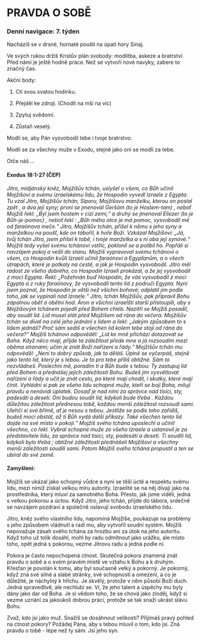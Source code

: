 # PRAVDA O SOBĚ

### Denní navigace: 7. týden

Nacházíš se v drsné, hornaté poušti na úpatí hory Sinaj.

Ve svých rukou držíš Kristův plán svobody: modlitba, askeze a bratrství. Před námi je ještě hodně práce. Než se vytvoří nové navyky, zabere to značný čas.

Akční body:
1. Cti svou svatou hodinku.

2. Přejděi ke zdroji. (Chodit na mši na víc)

3. Zpytuj svědomí.

4. Zůstaň veselý.

Modli se, aby Pán vysvobodil tebe i tvoje bratrstvo.

Modli se za všechny muže v Exodu, stejně jako oni se modlí za tebe.

Otče náš …


#### Exodus 18:1-27 (ČEP)
*Jitro, midjánský kněz, Mojžíšův tchán, uslyšel o všem, co Bůh učinil Mojžíšovi a svému izraelskému lidu, že Hospodin vyvedl Izraele z Egypta. Tu vzal Jitro, Mojžíšův tchán, Siporu, Mojžíšovu manželku, kterou on poslal zpět , a dva její syny; první se jmenoval Geršóm (to je Hostem-tam) , neboť Mojžíš řekl: „Byl jsem hostem v cizí zemi,“ a druhý se jmenoval Elíezer (to je Bůh-je-pomoc) , neboť řekl : „Bůh mého otce je má pomoc, vysvobodil mě od faraónova meče.“ Jitro, Mojžíšův tchán, přišel k němu s jeho syny a manželkou na poušť, kde on tábořil, k hoře Boží. Vzkázal Mojžíšovi: „Já, tvůj tchán Jitro, jsem přišel k tobě, i tvoje manželka a s ní oba její synové.“ Mojžíš tedy vyšel svému tchánovi vstříc, poklonil se a políbil ho. Popřáli si navzájem pokoj a vešli do stanu. Mojžíš vypravoval svému tchánovi o všem, co Hospodin kvůli Izraeli učinil faraónovi a Egypťanům, a o všech útrapách, které je potkaly na cestě, a jak je Hospodin vysvobodil. Jitro měl radost ze všeho dobrého, co Hospodin Izraeli prokázal, a že jej vysvobodil z moci Egypta. Řekl: „Požehnán buď Hospodin, že vás vysvobodil z moci Egypta a z ruky faraónovy, že vysvobodil tento lid z područí Egypta. Nyní jsem poznal, že Hospodin je větší než všichni bohové; odplatil jim podle toho, jak se vypínali nad Izraele.“ Jitro, tchán Mojžíšův, pak připravil Bohu zápalnou oběť a obětní hod. Áron a všichni izraelští starší přistoupili, aby s Mojžíšovým tchánem pojedli před Bohem chléb. Nazítří se Mojžíš posadil, aby soudil lid. Lid musel stát před Mojžíšem od rána do večera. Mojžíšův tchán se díval na celé jeho jednání s lidem a řekl: „Jakým způsobem to s lidem jednáš? Proč sám sedíš a všechen lid kolem tebe stojí od rána do večera?“ Mojžíš tchánovi odpověděl: „Lid ke mně přichází dotazovat se Boha. Když něco mají, přijde ta záležitost přede mne a já rozsoudím mezi oběma stranami; učím je znát Boží nařízení a řády.“ Mojžíšův tchán mu odpověděl: „Není to dobrý způsob, jak to děláš. Úplně se vyčerpáš, stejně jako tento lid, který je s tebou. Je to pro tebe příliš obtížné. Sám to nezvládneš. Poslechni mě, poradím ti a Bůh bude s tebou: Ty zastupuj lid před Bohem a přednášej jejich záležitosti Bohu. Budeš jim vysvětlovat nařízení a řády a učit je znát cestu, po které mají chodit, i skutky, které mají činit. Vyhlédni si pak ze všeho lidu schopné muže, kteří se bojí Boha, milují pravdu a nenávidí úplatek. Dosaď je nad nimi za správce nad tisíci, sty, padesáti a deseti. Oni budou soudit lid, kdykoli bude třeba . Každou důležitou záležitost přednesou tobě, každou menší záležitost rozsoudí sami. Ulehči si své břímě, ať je nesou s tebou. Jestliže se podle toho zařídíš, budeš moci obstát, až ti Bůh vydá další příkazy. Také všechen tento lid dojde na své místo v pokoji.“ Mojžíš svého tchána uposlechl a učinil všechno, co řekl. Vybral schopné muže ze všeho Izraele a ustanovil je za představitele lidu, za správce nad tisíci, sty, padesáti a deseti. Ti soudili lid, kdykoli bylo třeba ; obtížné záležitosti přednášeli Mojžíšovi a všechny menší záležitosti soudili sami. Potom Mojžíš svého tchána propustil a ten se ubíral do své země.*

#### Zamyšlení:
Mojžíš se ukázal jako schopný vůdce a nyní se těší úctě a respektu svému lidu, mezi nimiž získal velkou míru autority. Izraelité se na něj dívají jako na prostředníka, který mluví za samotného Boha. Přesto, jak jsme viděli, jedná s velkou pokorou a úctou. Když Jitro, jeho tchán, přijde do tábora, srdečně se navzájem pozdraví a společně oslavují svobodu izraelského lidu.

Jitro, kněz svého vlastního lidu, napomíná Mojžíše, poukazuje na problémy s jeho způsobem vládnutí a radí mu, aby vytvořil soudní systém. Mojžíš nepovažuje zásah svého tchána za hrozbu ani za útok na jeho autoritu. Když toho už tolik dosáhl, mohl by radu odmítnout jako urážku, ale místo toho, opět jedná s pokorou, vezme Jitrovu radu a jedná podle ní.

Pokora je často nepochopená ctnost. Skutečná pokora znamená znát pravdu o sobě a o svém pravém místě ve vztahu k Bohu a k druhým. Křesťan je povolán k tomu, aby byl současně velký a pokorný. Je pokorný, když zná své silné a slabé stránky, své schopnosti a omezení, a co je důležité, je náchylný k hříchu. Je skvělý, protože v něm působí Boží duch. Jedná spravedlivě, ale nechlubí se. Ví, že jeho talent a úspěchy mu byly dány jako dar od Boha. Je si vědom toho, že se chová jako zloděj, když si vezme uznání za jakoukoli dobrou práci, protože se tak snaží ukrást slávu Bohu.

Zvaž, kdo jsi jako muž. Snažíš se dosáhnout velikosti? Přijímáš pravý pohled na ctnost pokory? Požádej Pána, aby s tebou mluvil o tom, kdo jsi. Zná pravdu o tobě - lépe než ty sám. Jsi jeho syn.   
